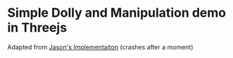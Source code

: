 # Simple Dolly and Manipulation demo in Threejs

Adapted from [Jason's Implementaiton](https://codepen.io/jason-buchheim/pen/zYqYGXM) (crashes after a moment)
